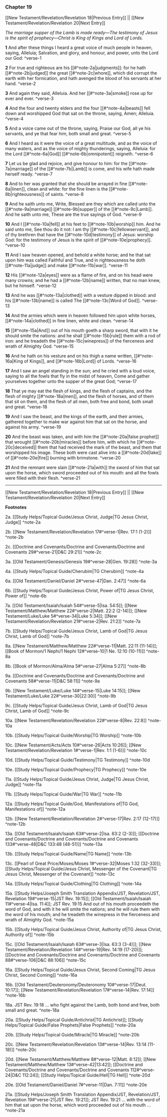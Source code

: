### Chapter 19

[[New Testament/Revelation/Revelation 18|Previous Entry]]  ||  [[New Testament/Revelation/Revelation 20|Next Entry]]

*The marriage supper of the Lamb is made ready—The testimony of Jesus is the spirit of prophecy—Christ is King of Kings and Lord of Lords.*

**1**  And after these things I heard a great voice of much people in heaven, saying, Alleluia; Salvation, and glory, and honour, and power, unto the Lord our God: ^verse-1

**2**  For true and righteous are his [[#^note-2a|judgments]]: for he hath [[#^note-2b|judged]] the great [[#^note-2c|whore]], which did corrupt the earth with her fornication, and hath avenged the blood of his servants at her hand. ^verse-2

**3**  And again they said, Alleluia. And her [[#^note-3a|smoke]] rose up for ever and ever. ^verse-3

**4**  And the four and twenty elders and the four [[#^note-4a|beasts]] fell down and worshipped God that sat on the throne, saying, Amen; Alleluia. ^verse-4

**5**  And a voice came out of the throne, saying, Praise our God, all ye his servants, and ye that fear him, both small and great. ^verse-5

**6**  And I heard as it were the voice of a great multitude, and as the voice of many waters, and as the voice of mighty thunderings, saying, Alleluia: for the Lord [[#^note-6a|God]] [[#^note-6b|omnipotent]] reigneth. ^verse-6

**7**  Let us be glad and rejoice, and give honour to him: for the [[#^note-7a|marriage]] of the [[#^note-7b|Lamb]] is come, and his wife hath made herself ready. ^verse-7

**8**  And to her was granted that she should be arrayed in fine [[#^note-8a|linen]], clean and white: for the fine linen is the [[#^note-8b|righteousness]] of saints. ^verse-8

**9**  And he saith unto me, Write, Blessed are they which are called unto the [[#^note-9a|marriage]] [[#^note-9b|supper]] of the [[#^note-9c|Lamb]]. And he saith unto me, These are the true sayings of God. ^verse-9

**10**  And I [[#^note-10a|fell]] at his feet to [[#^note-10b|worship]] him. And he said unto me, See thou do it not: I am thy [[#^note-10c|fellowservant]], and of thy brethren that have the [[#^note-10d|testimony]] of Jesus: worship God: for the testimony of Jesus is the spirit of [[#^note-10e|prophecy]]. ^verse-10

**11**  And I saw heaven opened, and behold a white horse; and he that sat upon him was called Faithful and True, and in righteousness he doth [[#^note-11a|judge]] and make [[#^note-11b|war]]. ^verse-11

**12**  His [[#^note-12a|eyes]] were as a flame of fire, and on his head were many crowns; and he had a [[#^note-12b|name]] written, that no man knew, but he himself. ^verse-12

**13**  And he was [[#^note-13a|clothed]] with a vesture dipped in blood: and his [[#^note-13b|name]] is called The [[#^note-13c|Word of God]]. ^verse-13

**14**  And the armies which were in heaven followed him upon white horses, [[#^note-14a|clothed]] in fine linen, white and clean. ^verse-14

**15**  [[#^note-15a|And]] out of his mouth goeth a sharp sword, that with it he should smite the nations: and he shall [[#^note-15b|rule]] them with a rod of iron: and he treadeth the [[#^note-15c|winepress]] of the fierceness and wrath of Almighty God. ^verse-15

**16**  And he hath on his vesture and on his thigh a name written, [[#^note-16a|King of Kings]], and [[#^note-16b|Lord]] of Lords. ^verse-16

**17**  And I saw an angel standing in the sun; and he cried with a loud voice, saying to all the fowls that fly in the midst of heaven, Come and gather yourselves together unto the supper of the great God; ^verse-17

**18**  That ye may eat the flesh of kings, and the flesh of captains, and the flesh of mighty [[#^note-18a|men]], and the flesh of horses, and of them that sit on them, and the flesh of all men, both free and bond, both small and great. ^verse-18

**19**  And I saw the beast, and the kings of the earth, and their armies, gathered together to make war against him that sat on the horse, and against his army. ^verse-19

**20**  And the beast was taken, and with him the [[#^note-20a|false prophet]] that wrought [[#^note-20b|miracles]] before him, with which he [[#^note-20c|deceived]] them that had received the mark of the beast, and them that worshipped his image. These both were cast alive into a [[#^note-20d|lake]] of [[#^note-20e|fire]] burning with brimstone. ^verse-20

**21**  And the remnant were slain [[#^note-21a|with]] the sword of him that sat upon the horse, which sword proceeded out of his mouth: and all the fowls were filled with their flesh. ^verse-21


---
[[New Testament/Revelation/Revelation 18|Previous Entry]]  ||  [[New Testament/Revelation/Revelation 20|Next Entry]]


**Footnotes**


2a. [[Study Helps/Topical Guide/Jesus Christ, Judge|TG Jesus Christ, Judge]] ^note-2a

2b. [[New Testament/Revelation/Revelation 17#^verse-1|Rev. 17:1 (1-2)]] ^note-2b

2c. [[Doctrine and Covenants/Doctrine and Covenants/Doctrine and Covenants 29#^verse-21|D&C 29:21]] ^note-2c

3a. [[Old Testament/Genesis/Genesis 19#^verse-28|Gen. 19:28]] ^note-3a

4a. [[Study Helps/Topical Guide/Cherubim|TG Cherubim]] ^note-4a

6a. [[Old Testament/Daniel/Daniel 2#^verse-47|Dan. 2:47]] ^note-6a

6b. [[Study Helps/Topical Guide/Jesus Christ, Power of|TG Jesus Christ, Power of]] ^note-6b

7a. [[Old Testament/Isaiah/Isaiah 54#^verse-5|Isa. 54:5]]; [[New Testament/Matthew/Matthew 22#^verse-2|Matt. 22:2 (2-14)]]; [[New Testament/Luke/Luke 5#^verse-34|Luke 5:34]]; [[New Testament/Revelation/Revelation 21#^verse-2|Rev. 21:2]] ^note-7a

7b. [[Study Helps/Topical Guide/Jesus Christ, Lamb of God|TG Jesus Christ, Lamb of God]] ^note-7b

8a. [[New Testament/Matthew/Matthew 22#^verse-11|Matt. 22:11 (11-14)]]; [[Book of Mormon/1 Nephi/1 Nephi 12#^verse-10|1 Ne. 12:10 (10-11)]] ^note-8a

8b. [[Book of Mormon/Alma/Alma 5#^verse-27|Alma 5:27]] ^note-8b

9a. [[Doctrine and Covenants/Doctrine and Covenants/Doctrine and Covenants 58#^verse-11|D&C 58:11]] ^note-9a

9b. [[New Testament/Luke/Luke 14#^verse-15|Luke 14:15]]; [[New Testament/Luke/Luke 22#^verse-30|22:30]] ^note-9b

9c. [[Study Helps/Topical Guide/Jesus Christ, Lamb of God|TG Jesus Christ, Lamb of God]] ^note-9c

10a. [[New Testament/Revelation/Revelation 22#^verse-8|Rev. 22:8]] ^note-10a

10b. [[Study Helps/Topical Guide/Worship|TG Worship]] ^note-10b

10c. [[New Testament/Acts/Acts 10#^verse-26|Acts 10:26]]; [[New Testament/Revelation/Revelation 1#^verse-1|Rev. 1:1 (1-6)]] ^note-10c

10d. [[Study Helps/Topical Guide/Testimony|TG Testimony]] ^note-10d

10e. [[Study Helps/Topical Guide/Prophecy|TG Prophecy]] ^note-10e

11a. [[Study Helps/Topical Guide/Jesus Christ, Judge|TG Jesus Christ, Judge]] ^note-11a

11b. [[Study Helps/Topical Guide/War|TG War]] ^note-11b

12a. [[Study Helps/Topical Guide/God, Manifestations of|TG God, Manifestations of]] ^note-12a

12b. [[New Testament/Revelation/Revelation 2#^verse-17|Rev. 2:17 (12-17)]] ^note-12b

13a. [[Old Testament/Isaiah/Isaiah 63#^verse-2|Isa. 63:2 (2-3)]]; [[Doctrine and Covenants/Doctrine and Covenants/Doctrine and Covenants 133#^verse-48|D&C 133:48 (48-51)]] ^note-13a

13b. [[Study Helps/Topical Guide/Name|TG Name]] ^note-13b

13c. [[Pearl of Great Price/Moses/Moses 1#^verse-32|Moses 1:32 (32-33)]]; [[Study Helps/Topical Guide/Jesus Christ, Messenger of the Covenant|TG Jesus Christ, Messenger of the Covenant]] ^note-13c

14a. [[Study Helps/Topical Guide/Clothing|TG Clothing]] ^note-14a

15a. [[Study Helps/Joseph Smith Translation Appendix/JST, Revelation/JST, Revelation 19#^verse-15|JST Rev. 19:15]]; [[Old Testament/Isaiah/Isaiah 11#^verse-4|Isa. 11:4]]; JST Rev. 19:15 And out of his mouth proceedeth the word of God, and with it he will smite the nations; and he will rule them with the word of his mouth; and he treadeth the winepress in the fierceness and wrath of Almighty God.  ^note-15a

15b. [[Study Helps/Topical Guide/Jesus Christ, Authority of|TG Jesus Christ, Authority of]] ^note-15b

15c. [[Old Testament/Isaiah/Isaiah 63#^verse-3|Isa. 63:3 (3-4)]]; [[New Testament/Revelation/Revelation 14#^verse-19|Rev. 14:19 (17-20)]]; [[Doctrine and Covenants/Doctrine and Covenants/Doctrine and Covenants 88#^verse-106|D&C 88:106]] ^note-15c

16a. [[Study Helps/Topical Guide/Jesus Christ, Second Coming|TG Jesus Christ, Second Coming]] ^note-16a

16b. [[Old Testament/Deuteronomy/Deuteronomy 10#^verse-17|Deut. 10:17]]; [[New Testament/Revelation/Revelation 17#^verse-14|Rev. 17:14]] ^note-16b

18a. JST Rev. 19:18 ... who fight against the Lamb, both bond and free, both small and great. ^note-18a

20a. [[Study Helps/Topical Guide/Antichrist|TG Antichrist]]; [[Study Helps/Topical Guide/False Prophets|False Prophets]] ^note-20a

20b. [[Study Helps/Topical Guide/Miracle|TG Miracle]] ^note-20b

20c. [[New Testament/Revelation/Revelation 13#^verse-14|Rev. 13:14 (11-18)]] ^note-20c

20d. [[New Testament/Matthew/Matthew 8#^verse-12|Matt. 8:12]]; [[New Testament/Matthew/Matthew 13#^verse-42|13:42]]; [[Doctrine and Covenants/Doctrine and Covenants/Doctrine and Covenants 112#^verse-24|D&C 112:24]]; [[Study Helps/Topical Guide/Hell|TG Hell]] ^note-20d

20e. [[Old Testament/Daniel/Daniel 7#^verse-11|Dan. 7:11]] ^note-20e

21a. [[Study Helps/Joseph Smith Translation Appendix/JST, Revelation/JST, Revelation 19#^verse-21|JST Rev. 19:21]]; JST Rev. 19:21 ... with the word of him that sat upon the horse, which word proceeded out of his mouth ... ^note-21a
